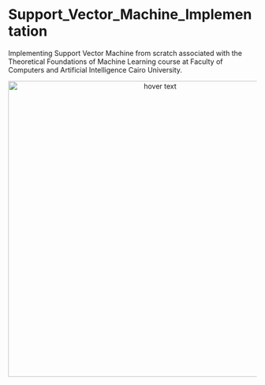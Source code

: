 # Support_Vector_Machine_Implementation
Implementing Support Vector Machine from scratch associated with the Theoretical Foundations of Machine Learning course at Faculty of Computers and Artificial Intelligence Cairo University.
<p align="center">
  <img src=https://doc-10-2g-docs.googleusercontent.com/docs/securesc/8188rs3n68asop49skttjs0u9fki88pc/5cufvdcarb6pthsdnbk48hmbb2vpavvi/1674910350000/00529409558760259485/00529409558760259485/1hNJ4w3pU-sRDWGfpUM1lRRZWSdPhaQ_u?ax=AB85Z1Bu8y7p2wx9UnMgLJfTL1uohb46bU7fXY8fUCwIH5KyaZhE3-RvFbGNhP8BBzQPZmTm7vo7acfK96xhlDTb6phlPO5CBv-j2I2_CSZcmqdNg3UpsYbJ_7Z2PNxH8V8f7pA0IMkMoqhp-fJaFHx7tlt93Tu4dFrjUAvMS8fgoVZ8AUfa1OLDO5po3rC-7f2G7yx0uER1yxZfRf2vKQnqHzkRGxz3RK-Oqm7l9tnjnXU6AWJ_s0nCErTwYFgNi4nlRnbDpDtq8PB-zysuBLrrGJaZB1yCXsmyBEScmypDZw2eph2UjFKwmKBtnqhxV5v1yeT1-2a_7DT15g9KJdmvBUfXvlKp4WuLBlsItn7jjexgaA9h1YcVplSDFRdosvAlu0MlnJ0H6irQrlllD4jTjdjmf0gTQnAoWyGzcq00yAXr8AA4J-2wqfPHpBCQpRetSOcDyjWyrJVjERFDLHZs6-80nEB1Y8AfVBtceYcU8Dc_cF_EydmunWkoIwRut7nPOZMdLS7b2SkgsLZjBsxe357z-zs0OvuYMH2mZ9_6nPQvOy2d9UlGNmxOpjDWMH6YYrZwMgAz4KwuNkpPeh2WWxUks_3EywaOKoS6OQLiaspJL2z8B_mu_-8gZys02vo5P2uU6LkTPaQony3rSNGwc1czQFQ8c4Ere7jPnEK73XoEFS7rUtIoEblrdu6khPi3XVylisXkI5xmGupWDF3i1J20qeif4aMR_44VsRHmVZILX4E39QG8-4xSS7ytaVBSEPuGvWGiNLK5kh74gPLxHjtf0JUuI-9OnnQPg5HZEawe5Ioh6Po2UVP2VhnF72elWNWs5JxldUK7OtwdJPPd5wfkdy1aARt_Zn4I7N5CvxtqyhXMqXV1mZFqtyprkfDUxA&uuid=9b13f8dc-8fed-4520-9fa1-4079a64fa9de&authuser=0&nonce=pci8lj9kt5vhq&user=00529409558760259485&hash=canmfuu4s3jcosve0p30h26dotr9i3ij" width="600" title="hover text">
</p>
